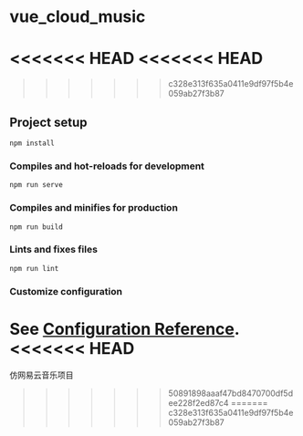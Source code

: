 # vue_cloud_music
<<<<<<< HEAD
<<<<<<< HEAD
=======
>>>>>>> c328e313f635a0411e9df97f5b4e059ab27f3b87

## Project setup
```
npm install
```

### Compiles and hot-reloads for development
```
npm run serve
```

### Compiles and minifies for production
```
npm run build
```

### Lints and fixes files
```
npm run lint
```

### Customize configuration
See [Configuration Reference](https://cli.vuejs.org/config/).
<<<<<<< HEAD
=======
仿网易云音乐项目
>>>>>>> 50891898aaaf47bd8470700df5dee228f2ed87c4
=======
>>>>>>> c328e313f635a0411e9df97f5b4e059ab27f3b87
